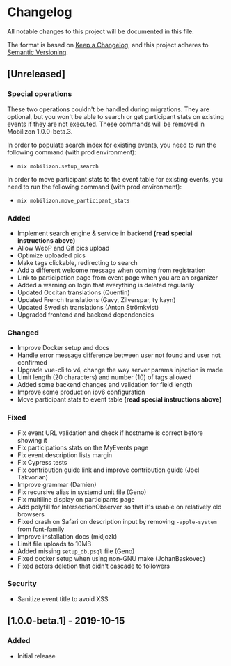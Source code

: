 # Changelog
All notable changes to this project will be documented in this file.

The format is based on [Keep a Changelog](https://keepachangelog.com/en/1.0.0/),
and this project adheres to [Semantic Versioning](https://semver.org/spec/v2.0.0.html).

## [Unreleased]

### Special operations
These two operations couldn't be handled during migrations.
They are optional, but you won't be able to search or get participant stats on existing events if they are not executed.
These commands will be removed in Mobilizon 1.0.0-beta.3.

In order to populate search index for existing events, you need to run the following command (with prod environment):
* `mix mobilizon.setup_search`

In order to move participant stats to the event table for existing events, you need to run the following command (with prod environment):
* `mix mobilizon.move_participant_stats`

### Added
- Implement search engine & service in backend **(read special instructions above)**
- Allow WebP and Gif pics upload
- Optimize uploaded pics
- Make tags clickable, redirecting to search
- Add a different welcome message when coming from registration
- Link to participation page from event page when you are an organizer
- Added a warning on login that everything is deleted regularily
- Updated Occitan translations (Quentin)
- Updated French translations (Gavy, Zilverspar, ty kayn)
- Updated Swedish translations (Anton Strömkvist)
- Upgraded frontend and backend dependencies

### Changed
- Improve Docker setup and docs
- Handle error message difference between user not found and user not confirmed
- Upgrade vue-cli to v4, change the way server params injection is made
- Limit length (20 characters) and number (10) of tags allowed
- Added some backend changes and validation for field length
- Improve some production ipv6 configuration
- Move participant stats to event table **(read special instructions above)**

### Fixed
- Fix event URL validation and check if hostname is correct before showing it
- Fix participations stats on the MyEvents page
- Fix event description lists margin
- Fix Cypress tests
- Fix contribution guide link and improve contribution guide (Joel Takvorian)
- Improve grammar (Damien)
- Fix recursive alias in systemd unit file (Geno)
- Fix multiline display on participants page
- Add polyfill for IntersectionObserver so that it's usable on relatively old browsers
- Fixed crash on Safari on description input by removing `-apple-system` from font-family
- Improve installation docs (mkljczk)
- Limit file uploads to 10MB
- Added missing `setup_db.psql` file (Geno)
- Fixed docker setup when using non-GNU make (JohanBaskovec)
- Fixed actors deletion that didn't cascade to followers

### Security
- Sanitize event title to avoid XSS

## [1.0.0-beta.1] - 2019-10-15
### Added
- Initial release
